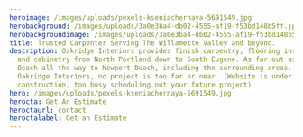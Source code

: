 ```yaml
---
heroimage: /images/uploads/pexels-kseniachernaya-5691549.jpg
herobackground: /images/uploads/3a0e3ba4-db02-4555-af19-f53bd148b5ff.jpg
herobackgroundimage: /images/uploads/3a0e3ba4-db02-4555-af19-f53bd148b5ff.jpg
title: Trusted Carpenter Serving The Willamette Valley and beyond.
description: Oakridge Interiors provides finish carpentry, flooring installation
  and cabinetry from North Portland down to South Eugene. As far out as Newport
  Beach all the way to Newport Beach, including the surrounding areas. Here
  Oakridge Interiors, no project is too far or near. (Website is under
  construction, too busy scheduling out your future project)
hero: /images/uploads/pexels-kseniachernaya-5691549.jpg
herocta: Get An Estimate
heroctaurl: contact
heroctalabel: Get an Estimate
---
```

